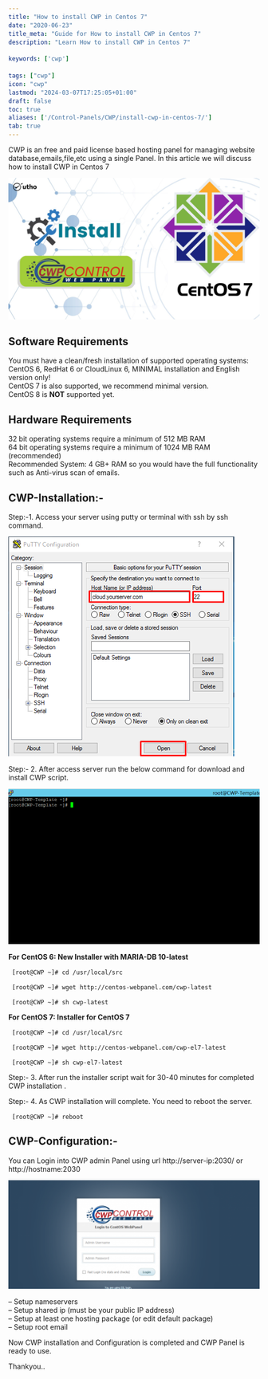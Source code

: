 ```yaml
---
title: "How to install CWP in Centos 7"
date: "2020-06-23"
title_meta: "Guide for How to install CWP in Centos 7"
description: "Learn How to install CWP in Centos 7"

keywords: ['cwp']

tags: ["cwp"]
icon: "cwp"
lastmod: "2024-03-07T17:25:05+01:00"
draft: false
toc: true
aliases: ['/Control-Panels/CWP/install-cwp-in-centos-7/']
tab: true
---
```


CWP is an free and paid license based hosting panel for managing website database,emails,file,etc using a single Panel. In this article we will discuss how to install CWP in Centos 7

![](images/Install-CWP-in-Centos-7_utho.jpg)

## Software Requirements

You must have a clean/fresh installation of supported operating systems:  
CentOS 6, RedHat 6 or CloudLinux 6, MINIMAL installation and English version only!  
CentOS 7 is also supported, we recommend minimal version.  
CentOS 8 is **NOT** supported yet.

## Hardware Requirements

32 bit operating systems require a minimum of 512 MB RAM  
64 bit operating systems require a minimum of 1024 MB RAM (recommended)  
Recommended System: 4 GB+ RAM so you would have the full functionality such as Anti-virus scan of emails.

## CWP-Installation:-

Step:-1. Access your server using putty or terminal with ssh by ssh command.

![](images/Screenshot_2-8.png)

Step:- 2. After access server run the below command for download and install CWP script.

![](images/Screenshot_1-8.png)

**For** **CentOS 6: New Installer with MARIA-DB 10-latest**

```
 [root@CWP ~]# cd /usr/local/src 
```

```
 [root@CWP ~]# wget http://centos-webpanel.com/cwp-latest 
```

```
 [root@CWP ~]# sh cwp-latest 
```

**For** **CentOS 7: Installer for CentOS 7**

```
 [root@CWP ~]# cd /usr/local/src 
```

```
 [root@CWP ~]# wget http://centos-webpanel.com/cwp-el7-latest 
```

```
 [root@CWP ~]# sh cwp-el7-latest 
```

Step:- 3. After run the installer script wait for 30-40 minutes for completed CWP installation .

Step:- 4. As CWP installation will complete. You need to reboot the server.

```
 [root@CWP ~]# reboot 
```

## CWP-Configuration:-

You can Login into CWP admin Panel using url http://server-ip:2030/ or http://hostname:2030

![](images/Screenshot_2-9-1024x444.png)

– Setup nameservers  
– Setup shared ip (must be your public IP address)  
– Setup at least one hosting package (or edit default package)  
– Setup root email

Now CWP installation and Configuration is completed and CWP Panel is ready to use.

Thankyou..
